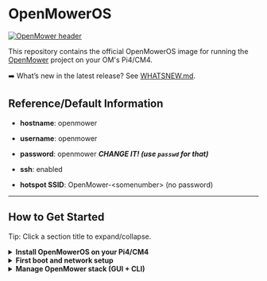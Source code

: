 # OpenMowerOS

[![OpenMower header](.github/img/open_mower_header.jpg)](https://github.com/ClemensElflein/OpenMower)

This repository contains the official OpenMowerOS image for running the [OpenMower](https://github.com/ClemensElflein/OpenMower) project on your OM's Pi4/CM4.

➡️ What’s new in the latest release? See [WHATSNEW.md](./WHATSNEW.md).

## Reference/Default Information

- **hostname**: openmower

- **username**: openmower

- **password**: openmower ***CHANGE IT! (use `passwd` for that)***

- **ssh**: enabled

- **hotspot SSID**: OpenMower-\<somenumber\> (no password)


***

## How to Get Started

Tip: Click a section title to expand/collapse.

<details>
<summary><b>Install OpenMowerOS on your Pi4/CM4</b></summary>


1. Flash the latest image (link TODO) to an SD card, preferably using [**Raspberry Pi** Imager](https://www.raspberrypi.com/software/).

2. ***Optional: Raspberry Pi Imager configuration***<br>
   When prompted by Raspberry Pi Imager, you can change some custom settings:
   1. As shown here, but never use a username other than `openmower`!<br>
   ![General Settings](.github/img/rpimager_general.png)
   2. You may also add your SSH public key for quicker SSH login;
   password login remains active (even if it's an either/or selection).<br>
   ![SSH Settings](.github/img/rpimager_ssh.png)
   
</details>

<details>
<summary><b>First boot and network setup</b></summary>

3. After writing the image, eject the card, insert it into your mowers Pi4 or xCore, and turn it on.

4. Your Pi will boot multiple times.<br>
   ***Sometimes, after the first boot, it may fail to reboot*** (red LED near the HDMI plug remains on, whereas the green one doesn't flicker anymore). If that happens, a power cycle will get it back on track.

5. ***If you skipped step 2: Comitup hotspot***<br>
If you didn't enter your Wifi settings when asked for the custom settings during Pi Imager (see step 2), or if you accidentally entered the wrong Wifi settings:

   1. After a short time, an "OpenMower-\<somenumber>" Wifi hotspot should appear. Connect to it.

   2. Once you are connected to the OpenMower-\<somenumber> hotspot, your default browser should open automatically and display the WiFi configuration page (if not, open http://10.41.0.1).

      <p align="center"><img src=".github/img/comitup_hotspot.png" style="width:50%"></p>

   3. Click on your home WiFi and fill in your password.

   4. The hotspot will disappear and the mower should connect to your WiFi.

6. Try pinging your mower via `ping openmower` (or the hostname you entered during Pi Imager). If the host can't be found, check your router for the mower's IP address.

7.  SSH into your mower via `ssh openmower@openmower` or `ssh openmower@<your hostname or mower's IP address>` (password 'openmower' or the one you entered during Raspberry Pi Imager).

8. ***Optional:***<br>
   1. If you didn't configure a custom password during step 2, change your password now via `passwd`.
   2. Use `raspi-config` to change keyboard, timezone, WLAN country and the like (if not configured in Raspberry Pi Imager's custom settings).


 </details>

<details>
<summary><b>Manage OpenMower stack (GUI + CLI)</b></summary>
<br>
'Dockge' (a container manager GUI) gets automatically pulled and started after a couple of minutes (after final boot).<br>
For each relevant GUI action, a CLI alternative is available via a powerful `openmower` command; both are listed below.<br><br>

9. Connect to the container manager:
   - GUI: Open <http://openmower:5001> (or your individual hostname if changed), and create a Dockge admin user with your preferred credentials:<br>
   ![Create Admin Account](.github/img/dockge_01.jpg)
   - CLI: SSH into your Pi: `ssh openmower@openmower` (or your configured hostname).

10. Configure the stack (.env)
    - GUI: 
      ![](.github/img/dockge_02_select_and_edit.jpg)
      ![](.github/img/dockge_03_edit.jpg)
      ![](.github/img/dockge_04_save.jpg)
    - CLI: `openmower configure`

11. Start the stack (inclusive initial pull)
    - GUI: 
      ![](.github/img/dockge_05_start.jpg)
    - CLI:
      ```
      openmower pull
      openmower start
      ```

12. Check status and open the OpenMower webApp
    - GUI:
      ![](.github/img/dockge_06_active.jpg)
      - CLI: `openmower status` should list three services (mosquitto, nginx, and openmower), all with status 'up'.<br>
         If so, open a browser and visit http://openmower:8080 (or your configured hostname).

</details>

